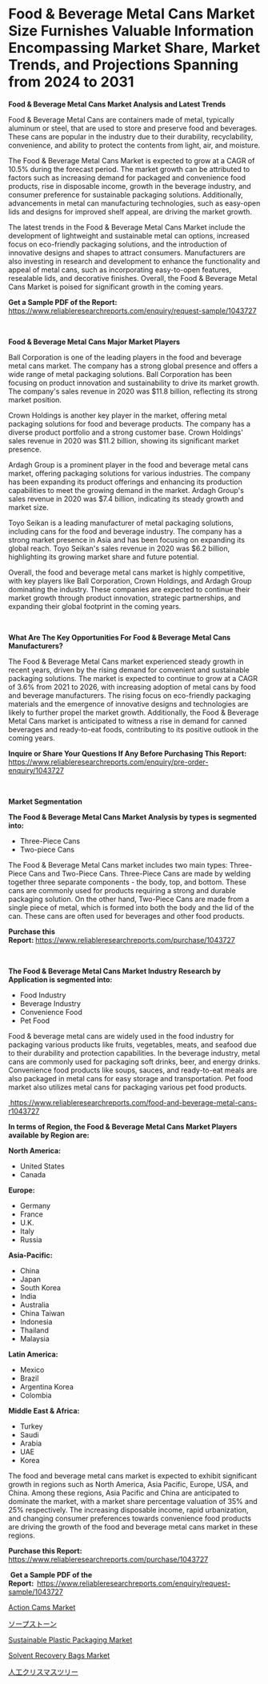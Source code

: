 <p><h1>Food & Beverage Metal Cans Market Size Furnishes Valuable Information Encompassing Market Share, Market Trends, and Projections Spanning from 2024 to 2031</h1></p><p><strong>Food & Beverage Metal Cans Market Analysis and Latest Trends</strong></p>
<p><p>Food & Beverage Metal Cans are containers made of metal, typically aluminum or steel, that are used to store and preserve food and beverages. These cans are popular in the industry due to their durability, recyclability, convenience, and ability to protect the contents from light, air, and moisture.</p><p>The Food & Beverage Metal Cans Market is expected to grow at a CAGR of 10.5% during the forecast period. The market growth can be attributed to factors such as increasing demand for packaged and convenience food products, rise in disposable income, growth in the beverage industry, and consumer preference for sustainable packaging solutions. Additionally, advancements in metal can manufacturing technologies, such as easy-open lids and designs for improved shelf appeal, are driving the market growth.</p><p>The latest trends in the Food & Beverage Metal Cans Market include the development of lightweight and sustainable metal can options, increased focus on eco-friendly packaging solutions, and the introduction of innovative designs and shapes to attract consumers. Manufacturers are also investing in research and development to enhance the functionality and appeal of metal cans, such as incorporating easy-to-open features, resealable lids, and decorative finishes. Overall, the Food & Beverage Metal Cans Market is poised for significant growth in the coming years.</p></p>
<p><strong>Get a Sample PDF of the Report:&nbsp;</strong> <a href="https://www.reliableresearchreports.com/enquiry/request-sample/1043727">https://www.reliableresearchreports.com/enquiry/request-sample/1043727</a></p>
<p>&nbsp;</p>
<p><strong>Food & Beverage Metal Cans Major Market Players</strong></p>
<p><p>Ball Corporation is one of the leading players in the food and beverage metal cans market. The company has a strong global presence and offers a wide range of metal packaging solutions. Ball Corporation has been focusing on product innovation and sustainability to drive its market growth. The company's sales revenue in 2020 was $11.8 billion, reflecting its strong market position.</p><p>Crown Holdings is another key player in the market, offering metal packaging solutions for food and beverage products. The company has a diverse product portfolio and a strong customer base. Crown Holdings' sales revenue in 2020 was $11.2 billion, showing its significant market presence.</p><p>Ardagh Group is a prominent player in the food and beverage metal cans market, offering packaging solutions for various industries. The company has been expanding its product offerings and enhancing its production capabilities to meet the growing demand in the market. Ardagh Group's sales revenue in 2020 was $7.4 billion, indicating its steady growth and market size.</p><p>Toyo Seikan is a leading manufacturer of metal packaging solutions, including cans for the food and beverage industry. The company has a strong market presence in Asia and has been focusing on expanding its global reach. Toyo Seikan's sales revenue in 2020 was $6.2 billion, highlighting its growing market share and future potential.</p><p>Overall, the food and beverage metal cans market is highly competitive, with key players like Ball Corporation, Crown Holdings, and Ardagh Group dominating the industry. These companies are expected to continue their market growth through product innovation, strategic partnerships, and expanding their global footprint in the coming years.</p></p>
<p>&nbsp;</p>
<p><strong>What Are The Key Opportunities For Food & Beverage Metal Cans Manufacturers?</strong></p>
<p><p>The Food & Beverage Metal Cans market experienced steady growth in recent years, driven by the rising demand for convenient and sustainable packaging solutions. The market is expected to continue to grow at a CAGR of 3.6% from 2021 to 2026, with increasing adoption of metal cans by food and beverage manufacturers. The rising focus on eco-friendly packaging materials and the emergence of innovative designs and technologies are likely to further propel the market growth. Additionally, the Food & Beverage Metal Cans market is anticipated to witness a rise in demand for canned beverages and ready-to-eat foods, contributing to its positive outlook in the coming years.</p></p>
<p><strong>Inquire or Share Your Questions If Any Before Purchasing This Report:</strong> <a href="https://www.reliableresearchreports.com/enquiry/pre-order-enquiry/1043727">https://www.reliableresearchreports.com/enquiry/pre-order-enquiry/1043727</a></p>
<p>&nbsp;</p>
<p><strong>Market Segmentation</strong></p>
<p><strong>The Food & Beverage Metal Cans Market Analysis by types is segmented into:</strong></p>
<p><ul><li>Three-Piece Cans</li><li>Two-piece Cans</li></ul></p>
<p><p>The Food & Beverage Metal Cans market includes two main types: Three-Piece Cans and Two-Piece Cans. Three-Piece Cans are made by welding together three separate components - the body, top, and bottom. These cans are commonly used for products requiring a strong and durable packaging solution. On the other hand, Two-Piece Cans are made from a single piece of metal, which is formed into both the body and the lid of the can. These cans are often used for beverages and other food products.</p></p>
<p><strong>Purchase this Report:&nbsp;</strong><a href="https://www.reliableresearchreports.com/purchase/1043727">https://www.reliableresearchreports.com/purchase/1043727</a></p>
<p>&nbsp;</p>
<p><strong>The Food & Beverage Metal Cans Market Industry Research by Application is segmented into:</strong></p>
<p><ul><li>Food Industry</li><li>Beverage Industry</li><li>Convenience Food</li><li>Pet Food</li></ul></p>
<p><p>Food & beverage metal cans are widely used in the food industry for packaging various products like fruits, vegetables, meats, and seafood due to their durability and protection capabilities. In the beverage industry, metal cans are commonly used for packaging soft drinks, beer, and energy drinks. Convenience food products like soups, sauces, and ready-to-eat meals are also packaged in metal cans for easy storage and transportation. Pet food market also utilizes metal cans for packaging various pet food products.</p></p>
<p><a href="https://www.reliableresearchreports.com/food-and-beverage-metal-cans-r1043727">&nbsp;https://www.reliableresearchreports.com/food-and-beverage-metal-cans-r1043727</a></p>
<p><strong>In terms of Region, the Food & Beverage Metal Cans Market Players available by Region are:</strong></p>
<p>
    <p> <strong> North America: </strong>
        <ul>
            <li>United States</li>
            <li>Canada</li>
        </ul>
        </p> 
    <p> <strong> Europe: </strong>
        <ul>
            <li>Germany</li>
            <li>France</li>
            <li>U.K.</li>
            <li>Italy</li>
            <li>Russia</li>
        </ul>
        </p> 
    <p> <strong> Asia-Pacific: </strong>
        <ul>
            <li>China</li>
            <li>Japan</li>
            <li>South Korea</li>
            <li>India</li>
            <li>Australia</li>
            <li>China Taiwan</li>
            <li>Indonesia</li>
            <li>Thailand</li>
            <li>Malaysia</li>
        </ul>
        </p> 
    <p> <strong> Latin America: </strong>
        <ul>
            <li>Mexico</li>
            <li>Brazil</li>
            <li>Argentina Korea</li>
            <li>Colombia</li>
        </ul>
        </p> 
    <p> <strong> Middle East & Africa: </strong>
        <ul>
            <li>Turkey</li>
            <li>Saudi</li>
            <li>Arabia</li>
            <li>UAE</li>
            <li>Korea</li>
        </ul>
    </p>
    </p>
<p><p>The food and beverage metal cans market is expected to exhibit significant growth in regions such as North America, Asia Pacific, Europe, USA, and China. Among these regions, Asia Pacific and China are anticipated to dominate the market, with a market share percentage valuation of 35% and 25% respectively. The increasing disposable income, rapid urbanization, and changing consumer preferences towards convenience food products are driving the growth of the food and beverage metal cans market in these regions.</p></p>
<p><strong>Purchase this Report: </strong><a href="https://www.reliableresearchreports.com/purchase/1043727">https://www.reliableresearchreports.com/purchase/1043727</a></p>
<p>&nbsp;<strong>Get a Sample PDF of the Report:&nbsp;&nbsp;</strong><a href="https://www.reliableresearchreports.com/enquiry/request-sample/1043727">https://www.reliableresearchreports.com/enquiry/request-sample/1043727</a></p>
<p><strong></strong></p>
<p><p><a href="https://www.linkedin.com/pulse/action-cams-market-key-successful-business-strategy-forecast-8pclf">Action Cams Market</a></p><p><a href="https://github.com/EstaSprer20231/Market-Research-Report-List-1/blob/main/745622357782.md">ソープストーン</a></p><p><a href="https://github.com/Angelnienowdseej3e45z3p8c/Market-Research-Report-List-2/blob/main/sustainable-plastic-packaging-market.md">Sustainable Plastic Packaging Market</a></p><p><a href="https://github.com/brentleyjimmiealvaradoz4l1rea/Market-Research-Report-List-2/blob/main/solvent-recovery-bags-market.md">Solvent Recovery Bags Market</a></p><p><a href="https://github.com/klon646/Market-Research-Report-List-1/blob/main/703814957783.md">人工クリスマスツリー</a></p></p>